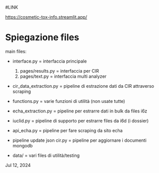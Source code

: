 #LINK

https://cosmetic-tox-info.streamlit.app/

# Spiegazione files

main files:
- interface.py = interfaccia principale
  1) pages/results.py = interfaccia per CIR
  2) pages/text.py = interfaccia multi analyzer

- cir_data_extraction.py = pipeline di estrazione dati da CIR attraverso scraping
- functions.py = varie funzioni di utilità (non usate tutte)
- echa_extraction.py = pipeline per estrarre dati in bulk da files i6z
- iuclid.py = pipeline di supporto per estrarre files da i6d (i dossier)
- api_echa.py = pipeline per fare scraping da sito echa
- pipeline update json cir.py = pipeline per aggiornare i documenti mongodb
- data/ = vari files di utilità/testing
	
Jul 12, 2024

